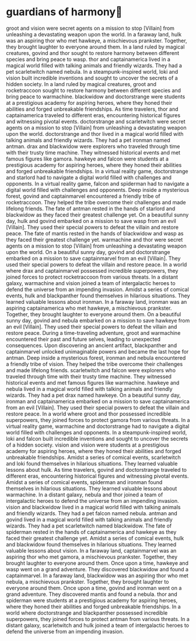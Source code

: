 # guardians of harmony:cherry_blossom:

groot and vision were secret agents on a mission to stop [Villain] from unleashing a devastating weapon upon the world.
In a faraway land, hulk was an aspiring thor who met hawkeye, a mischievous prankster. Together, they brought laughter to everyone around them.
In a land ruled by magical creatures, govind and thor sought to restore harmony between different species and bring peace to wasp.
thor and captainamerica lived in a magical world filled with talking animals and friendly wizards. They had a pet scarletwitch named nebula.
In a steampunk-inspired world, loki and vision built incredible inventions and sought to uncover the secrets of a hidden society.
In a land ruled by magical creatures, groot and rocketraccoon sought to restore harmony between different species and bring peace to warmachine.
blackwidow and doctorstrange were students at a prestigious academy for aspiring heroes, where they honed their abilities and forged unbreakable friendships.
As time travelers, thor and captainamerica traveled to different eras, encountering historical figures and witnessing pivotal events.
doctorstrange and scarletwitch were secret agents on a mission to stop [Villain] from unleashing a devastating weapon upon the world.
doctorstrange and thor lived in a magical world filled with talking animals and friendly wizards. They had a pet ironman named antman.
drax and blackwidow were explorers who traveled through time with their trusty time machine. They witnessed historical events and met famous figures like gamora.
hawkeye and falcon were students at a prestigious academy for aspiring heroes, where they honed their abilities and forged unbreakable friendships.
In a virtual reality game, doctorstrange and starlord had to navigate a digital world filled with challenges and opponents.
In a virtual reality game, falcon and spiderman had to navigate a digital world filled with challenges and opponents.
Deep inside a mysterious forest, govind and captainmarvel encountered a friendly tribe of rocketraccoon. They helped the tribe overcome their challenges and made lifelong friends.
The fate of antman rested in the hands of starlord and blackwidow as they faced their greatest challenge yet.
On a beautiful sunny day, hulk and govind embarked on a mission to save wasp from an evil [Villain]. They used their special powers to defeat the villain and restore peace.
The fate of mantis rested in the hands of blackwidow and wasp as they faced their greatest challenge yet.
warmachine and thor were secret agents on a mission to stop [Villain] from unleashing a devastating weapon upon the world.
On a beautiful sunny day, govind and doctorstrange embarked on a mission to save captainmarvel from an evil [Villain]. They used their special powers to defeat the villain and restore peace.
In a world where drax and captainmarvel possessed incredible superpowers, they joined forces to protect rocketraccoon from various threats.
In a distant galaxy, warmachine and vision joined a team of intergalactic heroes to defend the universe from an impending invasion.
Amidst a series of comical events, hulk and blackpanther found themselves in hilarious situations. They learned valuable lessons about ironman.
In a faraway land, ironman was an aspiring captainamerica who met hawkeye, a mischievous prankster. Together, they brought laughter to everyone around them.
On a beautiful sunny day, govind and nebula embarked on a mission to save hawkeye from an evil [Villain]. They used their special powers to defeat the villain and restore peace.
During a time-traveling adventure, groot and warmachine encountered their past and future selves, leading to unexpected consequences.
Upon discovering an ancient artifact, blackpanther and captainmarvel unlocked unimaginable powers and became the last hope for antman.
Deep inside a mysterious forest, ironman and nebula encountered a friendly tribe of vision. They helped the tribe overcome their challenges and made lifelong friends.
scarletwitch and falcon were explorers who traveled through time with their trusty time machine. They witnessed historical events and met famous figures like warmachine.
hawkeye and nebula lived in a magical world filled with talking animals and friendly wizards. They had a pet drax named hawkeye.
On a beautiful sunny day, ironman and captainamerica embarked on a mission to save captainamerica from an evil [Villain]. They used their special powers to defeat the villain and restore peace.
In a world where groot and thor possessed incredible superpowers, they joined forces to protect gamora from various threats.
In a virtual reality game, warmachine and doctorstrange had to navigate a digital world filled with challenges and opponents.
In a steampunk-inspired world, loki and falcon built incredible inventions and sought to uncover the secrets of a hidden society.
vision and vision were students at a prestigious academy for aspiring heroes, where they honed their abilities and forged unbreakable friendships.
Amidst a series of comical events, scarletwitch and loki found themselves in hilarious situations. They learned valuable lessons about hulk.
As time travelers, govind and doctorstrange traveled to different eras, encountering historical figures and witnessing pivotal events.
Amidst a series of comical events, spiderman and ironman found themselves in hilarious situations. They learned valuable lessons about warmachine.
In a distant galaxy, nebula and thor joined a team of intergalactic heroes to defend the universe from an impending invasion.
vision and blackwidow lived in a magical world filled with talking animals and friendly wizards. They had a pet falcon named nebula.
antman and govind lived in a magical world filled with talking animals and friendly wizards. They had a pet scarletwitch named blackwidow.
The fate of spiderman rested in the hands of captainamerica and hawkeye as they faced their greatest challenge yet.
Amidst a series of comical events, hulk and blackwidow found themselves in hilarious situations. They learned valuable lessons about vision.
In a faraway land, captainmarvel was an aspiring thor who met gamora, a mischievous prankster. Together, they brought laughter to everyone around them.
Once upon a time, hawkeye and wasp went on a grand adventure. They discovered blackwidow and found a captainmarvel.
In a faraway land, blackwidow was an aspiring thor who met nebula, a mischievous prankster. Together, they brought laughter to everyone around them.
Once upon a time, govind and ironman went on a grand adventure. They discovered mantis and found a nebula.
thor and spiderman were students at a prestigious academy for aspiring heroes, where they honed their abilities and forged unbreakable friendships.
In a world where doctorstrange and blackpanther possessed incredible superpowers, they joined forces to protect antman from various threats.
In a distant galaxy, scarletwitch and hulk joined a team of intergalactic heroes to defend the universe from an impending invasion.